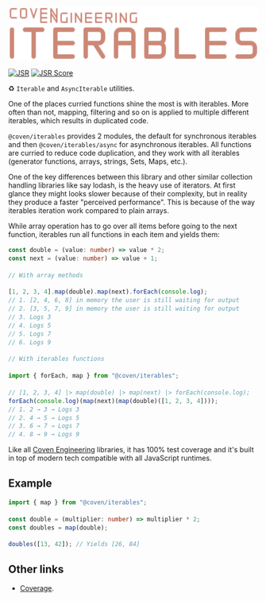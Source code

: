 <img alt="Coven Engineering Iterables logo" src="https://raw.githubusercontent.com/covenengineering/libraries/main/@coven/iterables/logo.svg" height="108" />

[![JSR](https://jsr.io/badges/@coven/iterables)](https://jsr.io/@coven/iterables)
[![JSR Score](https://jsr.io/badges/@coven/iterables/score)](https://jsr.io/@coven/iterables/score)

♻️ `Iterable` and `AsyncIterable` utilities.

One of the places curried functions shine the most is with iterables. More often
than not, mapping, filtering and so on is applied to multiple different
iterables, which results in duplicated code.

`@coven/iterables` provides 2 modules, the default for synchronous iterables and
then `@coven/iterables/async` for asynchronous iterables. All functions are
curried to reduce code duplication, and they work with all iterables (generator
functions, arrays, strings, Sets, Maps, etc.).

One of the key differences between this library and other similar collection
handling libraries like say lodash, is the heavy use of iterators. At first
glance they might looks slower because of their complexity, but in reality they
produce a faster "perceived performance". This is because of the way iterables
iteration work compared to plain arrays.

While array operation has to go over all items before going to the next
function, iterables run all functions in each item and yields them:

```typescript
const double = (value: number) => value * 2;
const next = (value: number) => value + 1;

// With array methods

[1, 2, 3, 4].map(double).map(next).forEach(console.log);
// 1. [2, 4, 6, 8] in memory the user is still waiting for output
// 2. [3, 5, 7, 9] in memory the user is still waiting for output
// 3. Logs 3
// 4. Logs 5
// 5. Logs 7
// 6. Logs 9

// With iterables functions

import { forEach, map } from "@coven/iterables";

// [1, 2, 3, 4] |> map(double) |> map(next) |> forEach(console.log);
forEach(console.log)(map(next)(map(double)([1, 2, 3, 4])));
// 1. 2 → 3 → Logs 3
// 2. 4 → 5 → Logs 5
// 3. 6 → 7 → Logs 7
// 4. 8 → 9 → Logs 9
```

Like all [Coven Engineering](https://coven.engineering) libraries, it has 100%
test coverage and it's built in top of modern tech compatible with all
JavaScript runtimes.

## Example

```typescript
import { map } from "@coven/iterables";

const double = (multiplier: number) => multiplier * 2;
const doubles = map(double);

doubles([13, 42]); // Yields [26, 84]
```

## Other links

- [Coverage](https://coveralls.io/github/covenengineering/libraries).
